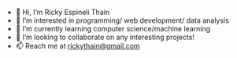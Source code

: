 - 👋 Hi, I’m Ricky Espineli Thain
- 👀 I’m interested in programming/ web development/ data analysis
- 🌱 I’m currently learning computer science/machine learning
- 💞️ I’m looking to collaborate on any interesting projects!
- 📫 Reach me at rickythain@gmail.com 

<!---
rickythain/rickythain is a ✨ special ✨ repository because its `README.md` (this file) appears on your GitHub profile.
You can click the Preview link to take a look at your changes.
--->
